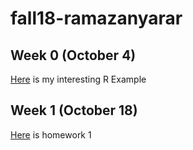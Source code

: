 # fall18-ramazanyarar


## Week 0 (October 4)

[Here](Files/example_homework_0.html) is my interesting R Example

## Week 1 (October 18)

[Here](Files/Homework1.html) is homework 1